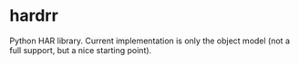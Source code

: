 hardrr
======

Python HAR library. Current implementation is only the object model (not a full support, but a nice starting point).
